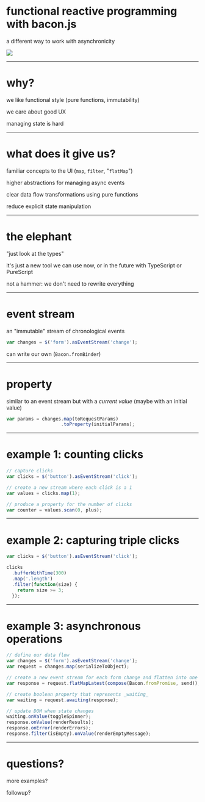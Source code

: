 # functional reactive programming with bacon.js

a different way to work with asynchronicity

![](wires.jpg)

---

# why?

we like functional style (pure functions, immutability)

we care about good UX

managing state is hard

---

# what does it give us?

familiar concepts to the UI (`map`, `filter`, "`flatMap`")

higher abstractions for managing async events

clear data flow transformations using pure functions

reduce explicit state manipulation

---

# the elephant

"just look at the types"

it's just a new tool we can use now, or in the future with TypeScript or PureScript

not a hammer: we don't need to rewrite everything

---

# event stream

an "immutable" stream of chronological events

```javascript
var changes = $('form').asEventStream('change');
```

can write our own (`Bacon.fromBinder`)

---

# property

similar to an event stream but with a _current value_
(maybe with an initial value)

```javascript
var params = changes.map(toRequestParams)
                    .toProperty(initialParams);
```

---

# example 1: counting clicks

```javascript
// capture clicks
var clicks = $('button').asEventStream('click');

// create a new stream where each click is a 1
var values = clicks.map(1);

// produce a property for the number of clicks
var counter = values.scan(0, plus);
```

---

# example 2: capturing triple clicks

```javascript
var clicks = $('button').asEventStream('click');

clicks
  .bufferWithTime(300)
  .map('.length')
  .filter(function(size) {
    return size >= 3;
  });

```

---

# example 3: asynchronous operations

```javascript
// define our data flow
var changes = $('form').asEventStream('change');
var request = changes.map(serializeToObject);

// create a new event stream for each form change and flatten into one
var response = request.flatMapLatest(compose(Bacon.fromPromise, send));

// create boolean property that represents _waiting_
var waiting = request.awaiting(response);

// update DOM when state changes
waiting.onValue(toggleSpinner);
response.onValue(renderResults);
response.onError(renderErrors);
response.filter(isEmpty).onValue(renderEmptyMessage);
```

---

# questions?

more examples?

followup?